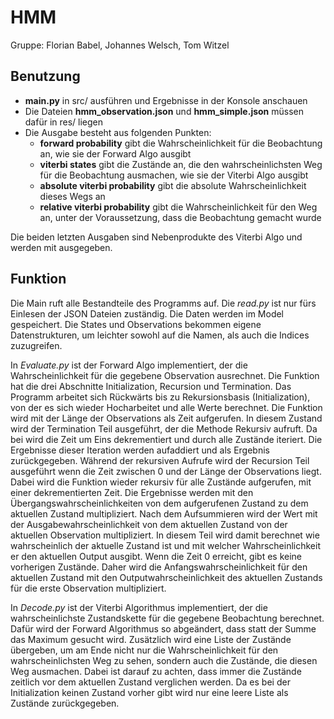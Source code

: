 # HMM
Gruppe: Florian Babel, Johannes Welsch, Tom Witzel

## Benutzung
- __main.py__ in src/ ausführen und Ergebnisse in der Konsole anschauen
- Die Dateien __hmm_observation.json__ und __hmm_simple.json__ müssen dafür in res/ liegen
- Die Ausgabe besteht aus folgenden Punkten:
  - __forward probability__ gibt die Wahrscheinlichkeit für die Beobachtung an, wie sie der Forward Algo ausgibt 
  - __viterbi states__ gibt die Zustände an, die den wahrscheinlichsten Weg für die Beobachtung ausmachen, wie sie der Viterbi Algo ausgibt
  - __absolute viterbi probability__ gibt die absolute Wahrscheinlichkeit dieses Wegs an
  - __relative viterbi probability__ gibt die Wahrscheinlichkeit für den Weg an, unter der Voraussetzung, dass die Beobachtung gemacht wurde

Die beiden letzten Ausgaben sind Nebenprodukte des Viterbi Algo und werden mit ausgegeben.

## Funktion
Die Main ruft alle Bestandteile des Programms auf. Die _read.py_ ist nur fürs Einlesen der JSON Dateien zuständig. Die Daten werden im Model gespeichert. Die States und Observations bekommen eigene Datenstrukturen, um leichter sowohl auf die Namen, als auch die Indices zuzugreifen.

In _Evaluate.py_ ist der Forward Algo implementiert, der die Wahrscheinlichkeit für die gegebene Observation ausrechnet. Die Funktion hat die drei Abschnitte Initialization, Recursion und Termination. Das Programm arbeitet sich Rückwärts bis zu Rekursionsbasis (Initialization), von der es sich wieder Hocharbeitet und alle Werte berechnet.
Die Funktion wird mit der Länge der Observations als Zeit aufgerufen. In diesem Zustand wird der Termination Teil ausgeführt, der die Methode Rekursiv aufruft. Da bei wird die Zeit um Eins dekrementiert und durch alle Zustände iteriert. Die Ergebnisse dieser Iteration werden aufaddiert und als Ergebnis zurückgegeben.
Während der rekursiven Aufrufe wird der Recursion Teil ausgeführt wenn die Zeit zwischen 0 und der Länge der Observations liegt. Dabei wird die Funktion wieder rekursiv für alle Zustände aufgerufen, mit einer dekrementierten Zeit. Die Ergebnisse werden mit den Übergangswahrscheinlichkeiten von dem aufgerufenen Zustand zu dem aktuellen Zustand multipliziert. Nach dem Aufsummieren wird der Wert mit der Ausgabewahrscheinlichkeit von dem aktuellen Zustand von der aktuellen Observation multipliziert. In diesem Teil wird damit berechnet wie wahrscheinlich der aktuelle Zustand ist und mit welcher Wahrscheinlichkeit er den aktuellen Output ausgibt. 
Wenn die Zeit 0 erreicht, gibt es keine vorherigen Zustände. Daher wird die Anfangswahrscheinlichkeit für den aktuellen Zustand mit den Outputwahrscheinlichkeit des aktuellen Zustands für die erste Observation multipliziert. 

In _Decode.py_ ist der Viterbi Algorithmus implementiert, der die wahrscheinlichste Zustandskette für die gegebene Beobachtung berechnet. Dafür wird der Forward Algorithmus so abgeändert, dass statt der Summe das Maximum gesucht wird. Zusätzlich wird eine Liste der Zustände übergeben, um am Ende nicht nur die Wahrscheinlichkeit für den wahrscheinlichsten Weg zu sehen, sondern auch die Zustände, die diesen Weg ausmachen. Dabei ist darauf zu achten, dass immer die Zustände zeitlich vor dem aktuellen Zustand verglichen werden. Da es bei der Initialization keinen Zustand vorher gibt wird nur eine leere Liste als Zustände zurückgegeben.